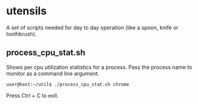 # utensils
A set of scripts needed for day to day operation (like a spoon, knife or
toothbrush).

## process_cpu_stat.sh
Shows per cpu utilization statistics for a process. Pass the process name to
monitor as a command line argument.
```x-sh
user@host:~/util$ ./process_cpu_stat.sh chrome
```
Press Ctrl + C to exit.
